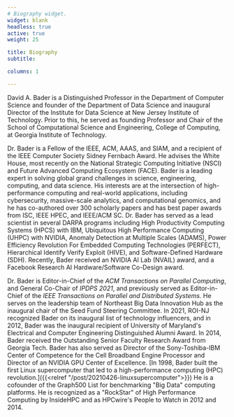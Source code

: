 ```yaml
---
# Biography widget.
widget: blank
headless: true
active: true 
weight: 25

title: Biography
subtitle:

columns: 1

---
```


David A. Bader is a Distinguished Professor in the Department of
Computer Science and founder of the Department of Data Science and
inaugural Director of the Institute for Data Science at New Jersey
Institute of Technology.  Prior to this, he served as founding
Professor and Chair of the School of Computational Science and
Engineering, College of Computing, at Georgia Institute of Technology.

Dr. Bader is a Fellow of the IEEE, ACM, AAAS, and SIAM, and a recipient of
the IEEE Computer Society Sidney Fernbach Award. He advises the White
House, most recently on the National Strategic Computing Initiative
(NSCI) and Future Advanced Computing Ecosystem (FACE). Bader is a
leading expert in solving global grand challenges in science,
engineering, computing, and data science. His interests are at the
intersection of high-performance computing and real-world
applications, including cybersecurity, massive-scale analytics, and
computational genomics, and he has co-authored over 300 scholarly
papers and has best paper awards from ISC, IEEE HPEC, and IEEE/ACM SC.
Dr. Bader has served as a lead scientist in several DARPA programs
including High Productivity Computing Systems (HPCS) with IBM,
Ubiquitous High Performance Computing (UHPC) with NVIDIA, Anomaly
Detection at Multiple Scales (ADAMS), Power Efficiency Revolution For
Embedded Computing Technologies (PERFECT), Hierarchical Identify
Verify Exploit (HIVE), and Software-Defined Hardware (SDH). Recently,
Bader received an NVIDIA AI Lab (NVAIL) award, and a Facebook Research
AI Hardware/Software Co-Design award.

Dr. Bader is Editor-in-Chief of the *ACM Transactions on Parallel
Computing*, and General Co-Chair of *IPDPS 2021*, and previously served
as Editor-in-Chief of the *IEEE Transactions on Parallel and
Distributed Systems*. He serves on the leadership team of Northeast Big
Data Innovation Hub as the inaugural chair of the Seed Fund Steering
Committee.  In 2021, ROI-NJ recognized Bader on its inaugural list of
technology influencers, and in 2012, Bader was the inaugural recipient
of University of Maryland's Electrical and Computer Engineering
Distinguished Alumni Award.  In 2014, Bader received the Outstanding
Senior Faculty Research Award from Georgia Tech. Bader has also served
as Director of the Sony-Toshiba-IBM Center of Competence for the Cell
Broadband Engine Processor and Director of an NVIDIA GPU Center of
Excellence. [In 1998, Bader built the first Linux supercomputer that
led to a high-performance computing (HPC) revolution.]({{<relref "/post/20210426-linuxsupercomputer">}}) He is a
cofounder of the Graph500 List for benchmarking "Big Data" computing
platforms. He is recognized as a "RockStar" of High Performance
Computing by InsideHPC and as HPCwire's People to Watch in 2012 and
2014.
